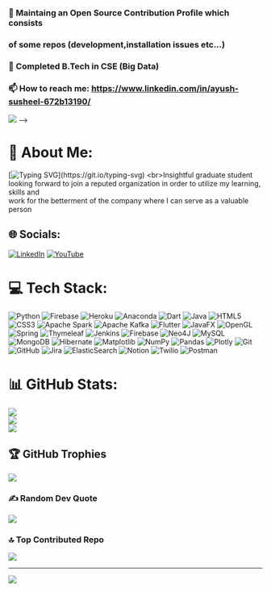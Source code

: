 <!--
<!DOCTYPE>
<html>
<h2>
<b><i>
Hi 👋,
<br>I'm Ayush Susheel<br>  
<h6> 
<br>Insightful graduate student looking forward to join a reputed organization in order to utilize my learning, skills and
<br>work for the betterment of the company where I can serve as a valuable person<br>
</h6>
</b></i><h2>

<!--
**Ayushsusheel/Ayushsusheel** is a ✨ _special_ ✨ repository because its `README.md` (this file) appears on your GitHub profile. -->

### 🔭 Maintaing an Open Source Contribution Profile which consists
###    of some repos (development,installation issues etc...) <br> 

### 🌱 Completed B.Tech in CSE (Big Data)

<!----### 🤔 I’m looking for members that can contribute to a project on Big Data.--> 
### 📫 How to reach me: https://www.linkedin.com/in/ayush-susheel-672b13190/
<img src ="https://github-readme-stats.vercel.app/api?username=AyushSusheel&&show_icons=true&title_color=ffffff&icon_color=bb2acf&text_color=daf7dc&bg_color=151515">
</html>
-->

# 💫 About Me:
[![Typing SVG](https://readme-typing-svg.demolab.com/?lines=Hi+I'm+Ayush+Susheel;Welcome+to+my+profile!)](https://git.io/typing-svg)
<br>Insightful graduate student looking forward to join a reputed organization in order to utilize my learning, skills and<br>work for the betterment of the company where I can serve as a valuable person


## 🌐 Socials:
[![LinkedIn](https://img.shields.io/badge/LinkedIn-%230077B5.svg?logo=linkedin&logoColor=white)](https://linkedin.com/in/https://www.linkedin.com/in/ayush-susheel-672b13190/) [![YouTube](https://img.shields.io/badge/YouTube-%23FF0000.svg?logo=YouTube&logoColor=white)](https://youtube.com/@https://www.youtube.com/@ayushsusheel4504) 

# 💻 Tech Stack:
![Python](https://img.shields.io/badge/python-3670A0?style=flat&logo=python&logoColor=ffdd54) ![Firebase](https://img.shields.io/badge/firebase-%23039BE5.svg?style=flat&logo=firebase) ![Heroku](https://img.shields.io/badge/heroku-%23430098.svg?style=flat&logo=heroku&logoColor=white) ![Anaconda](https://img.shields.io/badge/Anaconda-%2344A833.svg?style=flat&logo=anaconda&logoColor=white) ![Dart](https://img.shields.io/badge/dart-%230175C2.svg?style=flat&logo=dart&logoColor=white) ![Java](https://img.shields.io/badge/java-%23ED8B00.svg?style=flat&logo=openjdk&logoColor=white) ![HTML5](https://img.shields.io/badge/html5-%23E34F26.svg?style=flat&logo=html5&logoColor=white) ![CSS3](https://img.shields.io/badge/css3-%231572B6.svg?style=flat&logo=css3&logoColor=white) ![Apache Spark](https://img.shields.io/badge/Apache%20Spark-FDEE21?style=flat&logo=apachespark&logoColor=black) ![Apache Kafka](https://img.shields.io/badge/Apache%20Kafka-000?style=flat&logo=apachekafka) ![Flutter](https://img.shields.io/badge/Flutter-%2302569B.svg?style=flat&logo=Flutter&logoColor=white) ![JavaFX](https://img.shields.io/badge/javafx-%23FF0000.svg?style=flat&logo=javafx&logoColor=white) ![OpenGL](https://img.shields.io/badge/OpenGL-%23FFFFFF.svg?style=flat&logo=opengl) ![Spring](https://img.shields.io/badge/spring-%236DB33F.svg?style=flat&logo=spring&logoColor=white) ![Thymeleaf](https://img.shields.io/badge/Thymeleaf-%23005C0F.svg?style=flat&logo=Thymeleaf&logoColor=white) ![Jenkins](https://img.shields.io/badge/jenkins-%232C5263.svg?style=flat&logo=jenkins&logoColor=white) ![Firebase](https://img.shields.io/badge/firebase-a08021?style=flat&logo=firebase&logoColor=ffcd34) ![Neo4J](https://img.shields.io/badge/Neo4j-008CC1?style=flat&logo=neo4j&logoColor=white) ![MySQL](https://img.shields.io/badge/mysql-4479A1.svg?style=flat&logo=mysql&logoColor=white) ![MongoDB](https://img.shields.io/badge/MongoDB-%234ea94b.svg?style=flat&logo=mongodb&logoColor=white) ![Hibernate](https://img.shields.io/badge/Hibernate-59666C?style=flat&logo=Hibernate&logoColor=white) ![Matplotlib](https://img.shields.io/badge/Matplotlib-%23ffffff.svg?style=flat&logo=Matplotlib&logoColor=black) ![NumPy](https://img.shields.io/badge/numpy-%23013243.svg?style=flat&logo=numpy&logoColor=white) ![Pandas](https://img.shields.io/badge/pandas-%23150458.svg?style=flat&logo=pandas&logoColor=white) ![Plotly](https://img.shields.io/badge/Plotly-%233F4F75.svg?style=flat&logo=plotly&logoColor=white) ![Git](https://img.shields.io/badge/git-%23F05033.svg?style=flat&logo=git&logoColor=white) ![GitHub](https://img.shields.io/badge/github-%23121011.svg?style=flat&logo=github&logoColor=white) ![Jira](https://img.shields.io/badge/jira-%230A0FFF.svg?style=flat&logo=jira&logoColor=white) ![ElasticSearch](https://img.shields.io/badge/-ElasticSearch-005571?style=flat&logo=elasticsearch) ![Notion](https://img.shields.io/badge/Notion-%23000000.svg?style=flat&logo=notion&logoColor=white) ![Twilio](https://img.shields.io/badge/Twilio-F22F46?style=flat&logo=Twilio&logoColor=white) ![Postman](https://img.shields.io/badge/Postman-FF6C37?style=flat&logo=postman&logoColor=white)
# 📊 GitHub Stats:
![](https://github-readme-stats.vercel.app/api?username=Ayushsusheel&theme=dark&hide_border=false&include_all_commits=true&count_private=false)<br/>
![](https://github-readme-streak-stats.herokuapp.com/?user=Ayushsusheel&theme=dark&hide_border=false)<br/>
![](https://github-readme-stats.vercel.app/api/top-langs/?username=Ayushsusheel&theme=dark&hide_border=false&include_all_commits=true&count_private=false&layout=compact)

## 🏆 GitHub Trophies
![](https://github-profile-trophy.vercel.app/?username=Ayushsusheel&theme=radical&no-frame=false&no-bg=false&margin-w=4)

### ✍️ Random Dev Quote
![](https://quotes-github-readme.vercel.app/api?type=horizontal&theme=radical)

### 🔝 Top Contributed Repo
![](https://github-contributor-stats.vercel.app/api?username=Ayushsusheel&limit=5&theme=dark&combine_all_yearly_contributions=true)

---
[![](https://visitcount.itsvg.in/api?id=Ayushsusheel&icon=0&color=0)](https://visitcount.itsvg.in)

<!-- Proudly created with GPRM ( https://gprm.itsvg.in ) -->





                              
                                    
                                        
                                          
                                                               
                                    
                                        
                                          
                            


</html>

